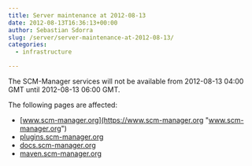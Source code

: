 ```yaml
---
title: Server maintenance at 2012-08-13
date: 2012-08-13T16:36:13+00:00
author: Sebastian Sdorra
slug: /server/server-maintenance-at-2012-08-13/
categories:
  - infrastructure

---
```

The SCM-Manager services will not be available from 2012-08-13 04:00 GMT until 2012-08-13 06:00 GMT.

The following pages are affected:

- [www.scm-manager.org](https://www.scm-manager.org "www.scm-manager.org")
- [plugins.scm-manager.org](https://plugins.scm-manager.org "plugins.scm-manager.org")
- [docs.scm-manager.org](https://docs.scm-manager.org "docs.scm-manager.org")
- [maven.scm-manager.org](https://maven.scm-manager.org "maven.scm-manager.org")

